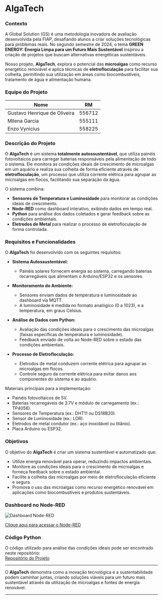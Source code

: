 # AlgaTech  
### Contexto  
A Global Solution (GS) é uma metodologia inovadora de avaliação desenvolvida pela FIAP, desafiando alunos a criar soluções tecnológicas para problemas reais. No segundo semestre de 2024, o tema **GREEN ENERGY: Energia Limpa para um Futuro Mais Sustentável** inspirou a criação de projetos que buscam alternativas energéticas sustentáveis.  

Nosso projeto, **AlgaTech**, explora o potencial das **microalgas** como recurso energético renovável e aplica técnicas de **eletrofloculação** para facilitar sua colheita, permitindo sua utilização em áreas como biocombustíveis, tratamento de água e alimentação humana.  

### Equipe do Projeto  
Nome                    | RM  
------------------------ | ------  
Gustavo Henrique de Oliveira | 556712  
Milena Garcia           | 555111  
Enzo Vynicius           | 558225  

### Descrição do Projeto  
O **AlgaTech** é um sistema **totalmente autossustentável**, que utiliza painéis fotovoltaicos para carregar baterias responsáveis pela alimentação de todo o sistema. Ele monitora as condições ideais de crescimento de microalgas em um aquário e realiza sua colheita de forma eficiente através de **eletrofloculação**, um processo que utiliza corrente elétrica para agrupar as microalgas em flocos, facilitando sua separação da água.  

O sistema combina:  
- **Sensores de Temperatura e Luminosidade** para monitorar as condições ideais de crescimento.  
- **Node-RED** como dashboard interativo, exibindo dados em tempo real.  
- **Python** para análise dos dados coletados e gerar feedback sobre as condições ambientais.  
- **Eletrodos de Metal** para realizar o processo de eletrofloculação de forma controlada.  

### Requisitos e Funcionalidades  
O **AlgaTech** foi desenvolvido com os seguintes requisitos:  

* **Sistema Autossustentável:**  
   - Painéis solares fornecem energia ao sistema, carregando baterias recarregáveis que alimentam o Arduino/ESP32 e os sensores.  

* **Monitoramento do Ambiente:**  
   - Sensores enviam dados de temperatura e luminosidade ao dashboard via MQTT.  
   - A luminosidade é medida no formato analógico (0 a 1023), e a temperatura, em graus Celsius.  

* **Análise de Dados com Python:**  
   - Avaliação das condições ideais para o crescimento das microalgas (faixas específicas de temperatura e luminosidade).  
   - Feedback enviado de volta ao Node-RED sobre o estado das condições ambientais.  

* **Processo de Eletrofloculação:**  
   - Eletrodos de metal conduzem corrente elétrica para agrupar as microalgas em flocos.  
   - Controle seguro da corrente elétrica para evitar danos aos componentes do sistema e ao aquário.  

Materiais principais para a implementação:  
- Painéis fotovoltaicos de 5V.  
- Baterias recarregáveis de 3.7V e módulo de carregamento (ex.: TP4056).  
- Sensores de Temperatura (ex.: DHT11 ou DS18B20).  
- Sensor de Luminosidade (ex.: LDR).  
- Eletrodos de metal condutor (ex.: aço inoxidável ou titânio).  
- Placa Arduino ou ESP32.  

### Objetivos  
O objetivo do **AlgaTech** é criar um sistema sustentável e automatizado que:  
- Utilize energia renovável para operar, reduzindo impactos ambientais.  
- Monitore as condições ideais para o crescimento de microalgas e forneça feedback sobre o estado ambiental.  
- Facilite a colheita das microalgas por meio de eletrofloculação eficiente e segura.  
- Promova o uso das microalgas como recurso energético renovável em aplicações como biocombustíveis e produtos sustentáveis.  

### Dashboard no Node-RED  
![Dashboard Node-RED](https://via.placeholder.com/600x400.png?text=Exemplo+do+Dashboard)  

[Clique aqui para acessar o Node-RED](http://20.206.203.145:1880/ui)  

### Código Python  
O código utilizado para análise das condições ideais pode ser encontrado neste repositório:  
[Repositório do Projeto](https://github.com/guta231/algatech-python)  

---

O **AlgaTech** demonstra como a inovação tecnológica e a sustentabilidade podem caminhar juntas, criando soluções viáveis para um futuro mais sustentável através da utilização de microalgas e fontes de energia renovável.

---
